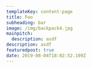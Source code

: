 ```yaml
---
templateKey: content-page
title: Foo
subheading: bar
image: /img/backpack4.jpg
mainpitch:
  description: asdf
description: asdf
featuredpost: true
date: 2019-08-04T18:02:52.109Z
---
```


